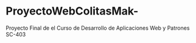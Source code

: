 # ProyectoWebColitasMak-
Proyecto Final de el Curso de Desarrollo de Aplicaciones Web y Patrones SC-403
